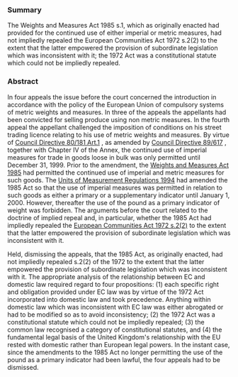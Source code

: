 ### Summary

The Weights and Measures Act 1985 s.1, which as originally enacted had provided for the continued use of either imperial or metric measures, had not impliedly repealed the European Communities Act 1972 s.2(2) to the extent that the latter empowered the provision of subordinate legislation which was inconsistent with it; the 1972 Act was a constitutional statute which could not be impliedly repealed.

### Abstract

In four appeals the issue before the court concerned the introduction in accordance with the policy of the European Union of compulsory systems of metric weights and measures. In three of the appeals the appellants had been convicted for selling produce using non metric measures. In the fourth appeal the appellant challenged the imposition of conditions on his street trading licence relating to his use of metric weights and measures. By virtue of [Council Directive 80/181 Art.1](https://uk.westlaw.com/Document/IE711E8B09B6141D4AA00004785004269/View/FullText.html?originationContext=document&transitionType=DocumentItem&ppcid=0904e54521d94eb0ab266577044737d2&contextData=(sc.Default)) , as amended by [Council Directive 89/617](https://uk.westlaw.com/Document/I903AFC6D820344DF85C97FC41ED25BB9/View/FullText.html?originationContext=document&transitionType=DocumentItem&ppcid=0904e54521d94eb0ab266577044737d2&contextData=(sc.Default)) , together with Chapter IV of the Annex, the continued use of imperial measures for trade in goods loose in bulk was only permitted until December 31, 1999. Prior to the amendment, the [Weights and Measures Act 1985](https://uk.westlaw.com/Document/I601AD350E42311DAA7CF8F68F6EE57AB/View/FullText.html?originationContext=document&transitionType=DocumentItem&ppcid=0904e54521d94eb0ab266577044737d2&contextData=(sc.Default)) had permitted the continued use of imperial and metric measures for such goods. The [Units of Measurement Regulations 1994](https://uk.westlaw.com/Document/I784447E0E42311DAA7CF8F68F6EE57AB/View/FullText.html?originationContext=document&transitionType=DocumentItem&ppcid=0904e54521d94eb0ab266577044737d2&contextData=(sc.Default)) had amended the 1985 Act so that the use of imperial measures was permitted in relation to such goods as either a primary or a supplementary indicator until January 1, 2000. However, thereafter the use of the pound as a primary indicator of weight was forbidden. The arguments before the court related to the doctrine of implied repeal and, in particular, whether the 1985 Act had impliedly repealed the [European Communities Act 1972 s.2(2)](https://uk.westlaw.com/Document/I12B30A80E44911DA8D70A0E70A78ED65/View/FullText.html?originationContext=document&transitionType=DocumentItem&ppcid=0904e54521d94eb0ab266577044737d2&contextData=(sc.Default)) to the extent that the latter empowered the provision of subordinate legislation which was inconsistent with it.

Held, dismissing the appeals, that the 1985 Act, as originally enacted, had not impliedly repealed s.2(2) of the 1972 to the extent that the latter empowered the provision of subordinate legislation which was inconsistent with it. The appropriate analysis of the relationship between EC and domestic law required regard to four propositions: 
(1) each specific right and obligation provided under EC law was by virtue of the 1972 Act incorporated into domestic law and took precedence. Anything within domestic law which was inconsistent with EC law was either abrogated or had to be modified so as to avoid inconsistency; 
(2) the 1972 Act was a constitutional statute which could not be impliedly repealed; 
(3) the common law recognised a category of constitutional statutes, and 
(4) the fundamental legal basis of the United Kingdom's relationship with the EU rested with domestic rather than European legal powers. In the instant case, since the amendments to the 1985 Act no longer permitting the use of the pound as a primary indicator had been lawful, the four appeals had to be dismissed.
